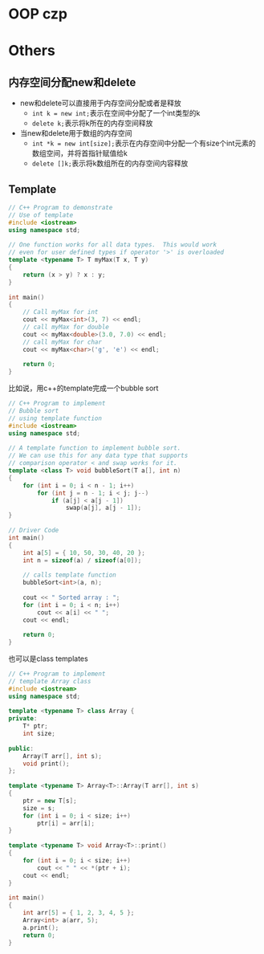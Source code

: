 # OOP czp

# Others

## 内存空间分配new和delete

- new和delete可以直接用于内存空间分配或者是释放
  - `int k = new int;`表示在空间中分配了一个int类型的k
  - `delete k;`表示将k所在的内存空间释放
- 当new和delete用于数组的内存空间
  - `int *k = new int[size];`表示在内存空间中分配一个有size个int元素的数组空间，并将首指针赋值给k
  - `delete []k;`表示将k数组所在的内存空间内容释放

## Template

```c++
// C++ Program to demonstrate
// Use of template
#include <iostream>
using namespace std;
 
// One function works for all data types.  This would work
// even for user defined types if operator '>' is overloaded
template <typename T> T myMax(T x, T y)
{
    return (x > y) ? x : y;
}
 
int main()
{
    // Call myMax for int
    cout << myMax<int>(3, 7) << endl;
    // call myMax for double
    cout << myMax<double>(3.0, 7.0) << endl;
    // call myMax for char
    cout << myMax<char>('g', 'e') << endl;
 
    return 0;
}
```

比如说，用c++的template完成一个bubble sort

```c++
// C++ Program to implement
// Bubble sort
// using template function
#include <iostream>
using namespace std;
 
// A template function to implement bubble sort.
// We can use this for any data type that supports
// comparison operator < and swap works for it.
template <class T> void bubbleSort(T a[], int n)
{
    for (int i = 0; i < n - 1; i++)
        for (int j = n - 1; i < j; j--)
            if (a[j] < a[j - 1])
                swap(a[j], a[j - 1]);
}
 
// Driver Code
int main()
{
    int a[5] = { 10, 50, 30, 40, 20 };
    int n = sizeof(a) / sizeof(a[0]);
 
    // calls template function
    bubbleSort<int>(a, n);
 
    cout << " Sorted array : ";
    for (int i = 0; i < n; i++)
        cout << a[i] << " ";
    cout << endl;
 
    return 0;
}
```

也可以是class templates
```c++
// C++ Program to implement
// template Array class
#include <iostream>
using namespace std;
 
template <typename T> class Array {
private:
    T* ptr;
    int size;
 
public:
    Array(T arr[], int s);
    void print();
};
 
template <typename T> Array<T>::Array(T arr[], int s)
{
    ptr = new T[s];
    size = s;
    for (int i = 0; i < size; i++)
        ptr[i] = arr[i];
}
 
template <typename T> void Array<T>::print()
{
    for (int i = 0; i < size; i++)
        cout << " " << *(ptr + i);
    cout << endl;
}
 
int main()
{
    int arr[5] = { 1, 2, 3, 4, 5 };
    Array<int> a(arr, 5);
    a.print();
    return 0;
}
```